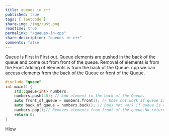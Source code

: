 ```yaml
---
title: queues in c++
published: true
tags: [ leetcode ]
share-img: /img/rust.png
readtime: true
permalink: "/queues-in-cpp"
share-description: "queues in c++"
comments: false
---
```


Queue is First in First out. Queue elements are pushed in the back of the queue
and come out from front of the queue. Removal of elements is from the Front
Adding of elements is from the back of the Queue. cpp we can access elements
from the back of the Queue or front of the Queue.

```cpp
#include "queue"
int main() {
    std::queue<int> numbers;
    numbers.push(45); // Add element to the back of the Queue.
    auto front_of_queue = numbers.front(); // Does not work if queue is empty
    auto back_of_queue = numbers.back(); // Does not work if queue is empty
    numbers.pop();// Removes elements from front of the queue.No return value
    return 0;
}
```


Hlow